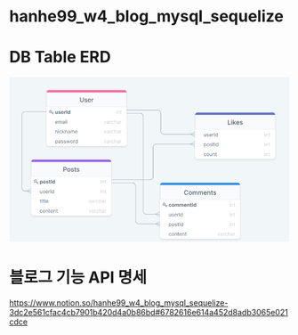 # hanhe99_w4_blog_mysql_sequelize

# **DB Table ERD**

![Untitled](hanhe99_w4_blog_mysql_sequelize%2093144ca307094af2807021b3ea1b81d9/Untitled.png)

# 블로그 기능 API 명세
https://www.notion.so/hanhe99_w4_blog_mysql_sequelize-3dc2e561cfac4cb7901b420d4a0b86bd#6782616e614a452d8adb3065e021cdce

